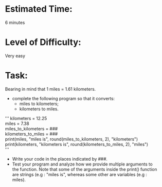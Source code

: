 # Estimated Time:
6 minutes

# Level of Difficulty:
Very easy


# Task:
Bearing in mind that 1 miles = 1.61 kilometers.
* complete the following program so that it converts:
  * miles to kilometers;
  * kilometers to miles.

'''
kilometers = 12.25 <br>
miles = 7.38 <br>
miles_to_kilometers = ### <br>
kilometers_to_miles = ### <br>
print(miles, "miles is", round(miles_to_kilometers, 2), "kilometers") <br>
print(kilometers, "kilometers is", round(kilometers_to_miles, 2), "miles") <br>
'''

* Write your code in the places indicated by ###. 
* Test your program and analyze how we provide multiple arguments to the function. Note that some of the arguments inside the print() function are strings (e.g : "miles is", whereas some other are variables (e.g : miles).
